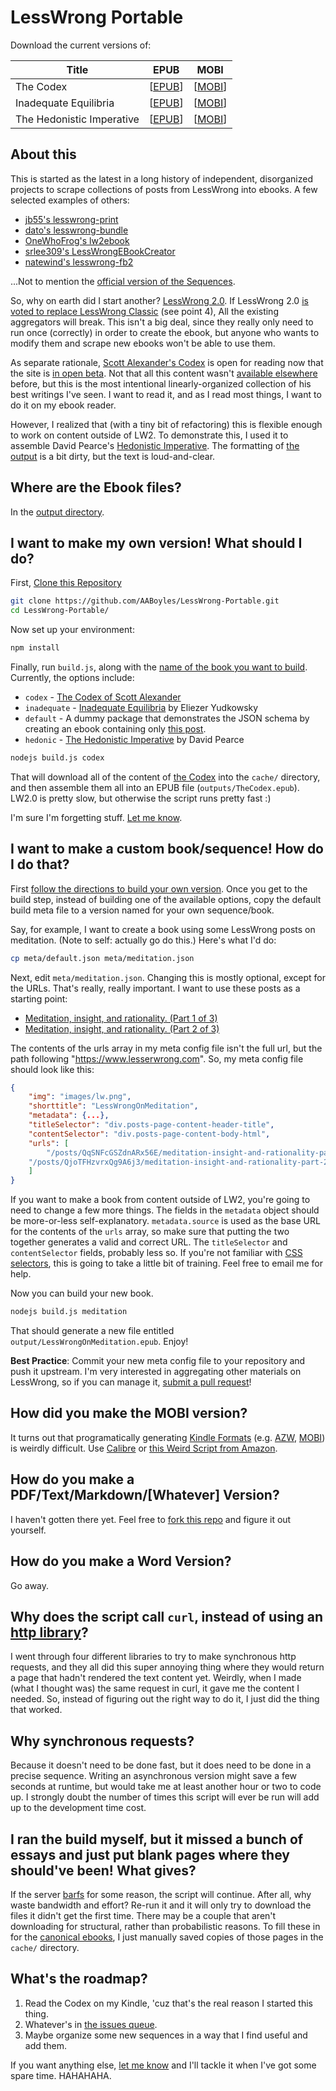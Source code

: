 # LessWrong Portable

Download the current versions of:

| Title | EPUB | MOBI |
| ----- | ---- | ---- |
| The Codex | [[EPUB](https://github.com/AABoyles/LessWrong-Portable/raw/master/output/TheCodex.epub)] | [[MOBI](https://github.com/AABoyles/LessWrong-Portable/raw/master/output/TheCodex.mobi)] |
| Inadequate Equilibria | [[EPUB](https://github.com/AABoyles/LessWrong-Portable/raw/master/output/InadequateEquilibria.epub)] | [[MOBI](https://github.com/AABoyles/LessWrong-Portable/raw/master/output/InadequateEquilibria.mobi)] |
| The Hedonistic Imperative | [[EPUB](https://github.com/AABoyles/LessWrong-Portable/raw/master/output/InadequateEquilibria.epub)] | [[MOBI](https://github.com/AABoyles/LessWrong-Portable/raw/master/output/HedonisticImperative.mobi)] |

## About this

This is started as the latest in a long history of independent, disorganized projects to scrape collections of posts from LessWrong into ebooks. A few selected examples of others:

* [jb55's lesswrong-print](https://github.com/jb55/lesswrong-print)
* [dato's lesswrong-bundle](https://github.com/dato/lesswrong-bundle)
* [OneWhoFrog's lw2ebook](https://github.com/OneWhoFrogs/lw2ebook)
* [srlee309's LessWrongEBookCreator](https://github.com/srlee309/LessWrongEBookCreator)
* [natewind's lesswrong-fb2](https://github.com/natewind/lesswrong-fb2)

...Not to mention the [official version of the Sequences](https://intelligence.org/rationality-ai-zombies/).

So, why on earth did I start another? [LessWrong 2.0](http://lesserwrong.com/). If LessWrong 2.0 [is voted to replace LessWrong Classic](http://lesswrong.com/lw/pfl/lw_20_open_beta_live/) (see point 4), All the existing aggregators will break. This isn't a big deal, since they really only need to run once (correctly) in order to create the ebook, but anyone who wants to modify them and scrape new ebooks won't be able to use them.

As separate rationale, [Scott Alexander's Codex](https://www.lesserwrong.com/codex) is open for reading now that the site is [in open beta](http://lesswrong.com/lw/pfl/lw_20_open_beta_live/). Not that all this content wasn't [available elsewhere](https://nothingismere.com/2015/09/12/library-of-scott-alexandria/) before, but this is the most intentional linearly-organized collection of his best writings I've seen. I want to read it, and as I read most things, I want to do it on my ebook reader.

However, I realized that (with a tiny bit of refactoring) this is flexible enough to work on content outside of LW2. To demonstrate this, I used it to assemble David Pearce's [Hedonistic Imperative](https://www.hedweb.com/hedethic//tabconhi.htm). The formatting of [the output](https://github.com/AABoyles/LessWrong-Portable/raw/master/output/HedonisticImperative.epub) is a bit dirty, but the text is loud-and-clear.

## Where are the Ebook files?

In the [output directory](https://github.com/AABoyles/LessWrong-Portable/tree/master/output).

## I want to make my own version! What should I do?

First, [Clone this Repository](https://github.com/AABoyles/LessWrong-Portable.git)

```bash
git clone https://github.com/AABoyles/LessWrong-Portable.git
cd LessWrong-Portable/
```

Now set up your environment:

```bash
npm install
```

Finally, run `build.js`, along with the [name of the book you want to build](https://github.com/AABoyles/LessWrong-Portable/tree/master/meta). Currently, the options include:

* `codex` - [The Codex of Scott Alexander](https://www.lesserwrong.com/codex)
* `inadequate` - [Inadequate Equilibria](https://equilibriabook.com/) by Eliezer Yudkowsky
* `default` - A dummy package that demonstrates the JSON schema by creating an ebook containing only [this post](https://www.lesserwrong.com/posts/ANDbEKqbdDuBCQAnM/about-lesswrong-2-0).
* `hedonic` - [The Hedonistic Imperative](https://www.hedweb.com/hedethic//tabconhi.htm) by David Pearce

```bash
nodejs build.js codex
```

That will download all of the content of [the Codex](https://www.lesserwrong.com/codex) into the `cache/` directory, and then assemble them all into an EPUB file (`outputs/TheCodex.epub`). LW2.0 is pretty slow, but otherwise the script runs pretty fast :)

I'm sure I'm forgetting stuff. [Let me know](https://github.com/AABoyles/LessWrong-Portable/issues/new).

## I want to make a custom book/sequence! How do I do that?

First [follow the directions to build your own version](https://github.com/AABoyles/LessWrong-Portable#i-want-to-make-my-own-version-what-should-i-do). Once you get to the build step, instead of building one of the available options, copy the default build meta file to a version named for your own sequence/book.

Say, for example, I want to create a book using some LessWrong posts on meditation. (Note to self: actually go do this.) Here's what I'd do:

```bash
cp meta/default.json meta/meditation.json
```

Next, edit `meta/meditation.json`. Changing this is mostly optional, except for the URLs. That's really, really important. I want to use these posts as a starting point:

* [Meditation, insight, and rationality. (Part 1 of 3)](https://www.lesserwrong.com/posts/QqSNFcGSZdnARx56E/meditation-insight-and-rationality-part-1-of-3)
* [Meditation, insight, and rationality. (Part 2 of 3)](https://www.lesserwrong.com/posts/QjoTFHzvrxQg9A6j3/meditation-insight-and-rationality-part-2-of-3)

The contents of the urls array in my meta config file isn't the full url, but the path following "https://www.lesserwrong.com". So, my meta config file should look like this:

```json
{
	"img": "images/lw.png",
	"shorttitle": "LessWrongOnMeditation",
	"metadata": {...},
	"titleSelector": "div.posts-page-content-header-title",
	"contentSelector": "div.posts-page-content-body-html",
	"urls": [
		"/posts/QqSNFcGSZdnARx56E/meditation-insight-and-rationality-part-1-of-3",
    "/posts/QjoTFHzvrxQg9A6j3/meditation-insight-and-rationality-part-2-of-3"
	]
}
```

If you want to make a book from content outside of LW2, you're going to need to change a few more things. The fields in the `metadata` object should be more-or-less self-explanatory. `metadata.source` is used as the base URL for the contents of the `urls` array, so make sure that putting the two together generates a valid and correct URL. The `titleSelector` and `contentSelector` fields, probably less so. If you're not familiar with [CSS selectors](https://developer.mozilla.org/en-US/docs/Web/CSS/CSS_Selectors), this is going to take a little bit of training. Feel free to email me for help.

Now you can build your new book.

```bash
nodejs build.js meditation
```

That should generate a new file entitled `output/LessWrongOnMeditation.epub`. Enjoy!

**Best Practice**: Commit your new meta config file to your repository and push it upstream. I'm very interested in aggregating other materials on LessWrong, so if you can manage it, [submit a pull request](https://github.com/AABoyles/LessWrong-Portable/compare)!

## How did you make the MOBI version?

It turns out that programatically generating [Kindle Formats](https://kdp.amazon.com/en_US/help/topic/A2GF0UFHIYG9VQ) (e.g. [AZW](https://calibre-ebook.com/), [MOBI](https://en.wikipedia.org/wiki/Mobipocket)) is weirdly difficult.
Use [Calibre](https://calibre-ebook.com/) or [this Weird Script from Amazon](https://www.amazon.com/gp/feature.html?docId=1000765211).

## How do you make a PDF/Text/Markdown/[Whatever] Version?

I haven't gotten there yet. Feel free to [fork this repo](https://help.github.com/articles/fork-a-repo/) and figure it out yourself.

## How do you make a Word Version?

Go away.

## Why does the script call `curl`, instead of using an [http library](https://www.npmjs.com/search?q=curl&page=1&ranking=optimal)?

I went through four different libraries to try to make synchronous http requests, and they all did this super annoying thing where they would return a page that hadn't rendered the text content yet. Weirdly, when I made (what I thought was) the same request in curl, it gave me the content I needed. So, instead of figuring out the right way to do it, I just did the thing that worked.

## Why synchronous requests?

Because it doesn't need to be done fast, but it does need to be done in a precise sequence. Writing an asynchronous version might save a few seconds at runtime, but would take me at least another hour or two to code up. I strongly doubt the number of times this script will ever be run will add up to the development time cost.

## I ran the build myself, but it missed a bunch of essays and just put blank pages where they should've been! What gives?

If the server [barfs](http://catb.org/jargon/html/B/barf.html) for some reason, the script will continue. After all, why waste bandwidth and effort? Re-run it and it will only try to download the files it didn't get the first time. There may be a couple that aren't downloading for structural, rather than probabilistic reasons. To fill these in for the [canonical ebooks](https://github.com/AABoyles/LessWrong-Portable/tree/master/output), I just manually saved copies of those pages in the `cache/` directory.

## What's the roadmap?

1. Read the Codex on my Kindle, 'cuz that's the real reason I started this thing.
2. Whatever's in [the issues queue](https://github.com/AABoyles/LessWrong-Portable/issues).
3. Maybe organize some new sequences in a way that I find useful and add them.

If you want anything else, [let me know](https://github.com/AABoyles/LessWrong-Portable/issues/new) and I'll tackle it when I've got some spare time. HAHAHAHA.
